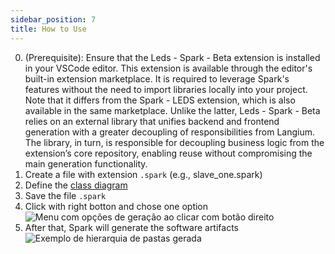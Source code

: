 ```yaml
---
sidebar_position: 7
title: How to Use
---
```


0. (Prerequisite): Ensure that the Leds - Spark - Beta extension is installed in your VSCode editor. This extension is available through the editor's built-in extension marketplace. It is required to leverage Spark's features without the need to import libraries locally into your project. Note that it differs from the Spark - LEDS extension, which is also available in the same marketplace. Unlike the latter, Leds - Spark - Beta relies on an external library that unifies backend and frontend generation with a greater decoupling of responsibilities from Langium. The library, in turn, is responsible for decoupling business logic from the extension’s core repository, enabling reuse without compromising the main generation functionality.
1. Create a file with extension `.spark` (e.g., slave_one.spark)
2. Define the [class diagram](6_lang.md)
3. Save the file `.spark`
4. Click with right botton and chose one option
![Menu com opções de geração ao clicar com botão direito](./img/right-click.png)
5. After that, Spark will generate the software artifacts
![Exemplo de hierarquia de pastas gerada](./img/folders.png)